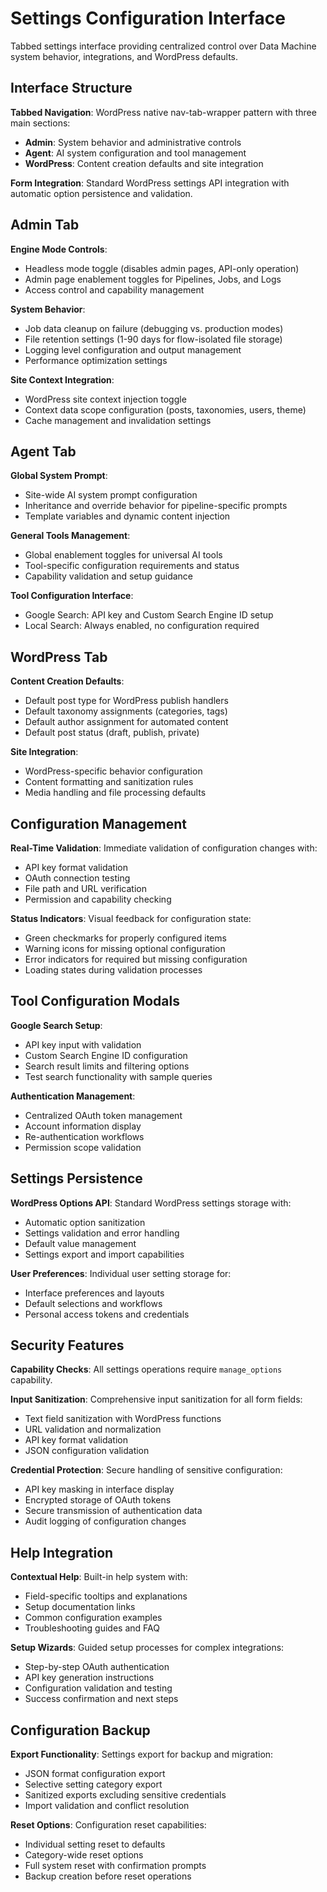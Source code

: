 # Settings Configuration Interface

Tabbed settings interface providing centralized control over Data Machine system behavior, integrations, and WordPress defaults.

## Interface Structure

**Tabbed Navigation**: WordPress native nav-tab-wrapper pattern with three main sections:
- **Admin**: System behavior and administrative controls
- **Agent**: AI system configuration and tool management  
- **WordPress**: Content creation defaults and site integration

**Form Integration**: Standard WordPress settings API integration with automatic option persistence and validation.

## Admin Tab

**Engine Mode Controls**:
- Headless mode toggle (disables admin pages, API-only operation)
- Admin page enablement toggles for Pipelines, Jobs, and Logs
- Access control and capability management

**System Behavior**:
- Job data cleanup on failure (debugging vs. production modes)
- File retention settings (1-90 days for flow-isolated file storage)
- Logging level configuration and output management
- Performance optimization settings

**Site Context Integration**:
- WordPress site context injection toggle
- Context data scope configuration (posts, taxonomies, users, theme)
- Cache management and invalidation settings

## Agent Tab

**Global System Prompt**:
- Site-wide AI system prompt configuration
- Inheritance and override behavior for pipeline-specific prompts
- Template variables and dynamic content injection

**General Tools Management**:
- Global enablement toggles for universal AI tools
- Tool-specific configuration requirements and status
- Capability validation and setup guidance

**Tool Configuration Interface**:
- Google Search: API key and Custom Search Engine ID setup
- Local Search: Always enabled, no configuration required

## WordPress Tab

**Content Creation Defaults**:
- Default post type for WordPress publish handlers
- Default taxonomy assignments (categories, tags)
- Default author assignment for automated content
- Default post status (draft, publish, private)

**Site Integration**:
- WordPress-specific behavior configuration
- Content formatting and sanitization rules
- Media handling and file processing defaults

## Configuration Management

**Real-Time Validation**: Immediate validation of configuration changes with:
- API key format validation
- OAuth connection testing
- File path and URL verification
- Permission and capability checking

**Status Indicators**: Visual feedback for configuration state:
- Green checkmarks for properly configured items
- Warning icons for missing optional configuration
- Error indicators for required but missing configuration
- Loading states during validation processes

## Tool Configuration Modals

**Google Search Setup**:
- API key input with validation
- Custom Search Engine ID configuration
- Search result limits and filtering options
- Test search functionality with sample queries


**Authentication Management**:
- Centralized OAuth token management
- Account information display
- Re-authentication workflows
- Permission scope validation

## Settings Persistence

**WordPress Options API**: Standard WordPress settings storage with:
- Automatic option sanitization
- Settings validation and error handling
- Default value management
- Settings export and import capabilities

**User Preferences**: Individual user setting storage for:
- Interface preferences and layouts
- Default selections and workflows
- Personal access tokens and credentials

## Security Features

**Capability Checks**: All settings operations require `manage_options` capability.

**Input Sanitization**: Comprehensive input sanitization for all form fields:
- Text field sanitization with WordPress functions
- URL validation and normalization
- API key format validation
- JSON configuration validation

**Credential Protection**: Secure handling of sensitive configuration:
- API key masking in interface display
- Encrypted storage of OAuth tokens
- Secure transmission of authentication data
- Audit logging of configuration changes

## Help Integration

**Contextual Help**: Built-in help system with:
- Field-specific tooltips and explanations
- Setup documentation links
- Common configuration examples
- Troubleshooting guides and FAQ

**Setup Wizards**: Guided setup processes for complex integrations:
- Step-by-step OAuth authentication
- API key generation instructions
- Configuration validation and testing
- Success confirmation and next steps

## Configuration Backup

**Export Functionality**: Settings export for backup and migration:
- JSON format configuration export
- Selective setting category export
- Sanitized exports excluding sensitive credentials
- Import validation and conflict resolution

**Reset Options**: Configuration reset capabilities:
- Individual setting reset to defaults
- Category-wide reset options
- Full system reset with confirmation prompts
- Backup creation before reset operations